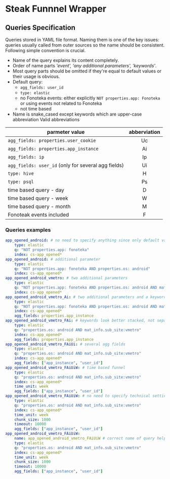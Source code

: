 # Steak Funnnel Wrapper

## Queries Specification

Queries stored in YAML file format. Naming them is one of the key issues: queries usually called from outer sources so the name should be consistent. Following simple convention is crucial.

* Name of the query explains its content completely.
* Order of name parts *'event', 'any additional parameters', 'keywords'*.
* Most query parts should be omitted if they're equal to default values or their usage is obvious.
* Default query:
    * `agg_fields: user_id`
    * `type: elastic`
    * no Fonoteka events: either explicitly `NOT properties.app: Fonoteka` or using events not related to Fonoteka
    * not time based
* Name is snake_cased except keywords which are upper-case abbreviation
Valid abbreviations

|parmeter value|abberviation|
| ------------ |:----------:|
|`agg_fields: properties.user_cookie`|Uc|
|`agg_fields: properties.app_instance`|Ai|
|`agg_fields: ip`|Ip|
|`agg_fields: user_id` (only for several agg fields)|Ui|
|`type: hive`|H|
|`type: psql`|Ps|
|time based query - day|D|
|time based query - week|W|
|time based query - month|M|
|Fonoteak events included|F|

### Queries examples

~~~yaml
app_opened_android: # no need to specify anything since only default values are used
    type: elastic
    q: "NOT properties.app: fonoteka"
    index: cs-app_opened*
app_opened_android: # additional parameter
    type: elastic
    q: "NOT properties.app: fonoteka AND properties.os: android"
    index: cs-app_opened*
app_opened_android_vmetro: # two additional parameters
    type: elastic
    q: "NOT properties.app: fonoteka AND properties.os: android AND mat_info.sub_site:vmetro"
    index: cs-app_opened*    
app_opened_android_vmetro_Ai: # two additional parameters and a keyword
    type: elastic
    q: "NOT properties.app: fonoteka AND properties.os: android AND mat_info.sub_site:vmetro"
    index: cs-app_opened*
    agg_fields: properties.app_instance
app_opened_android_vmetro_FAi: # keywords look better stacked, not separated by underscore
    type: elastic
    q: "properties.os: android AND mat_info.sub_site:vmetro"
    index: cs-app_opened*
    agg_fields: properties.app_instance
app_opened_android_vmetro_FAiUi: # several agg fields
    type: elastic
    q: "properties.os: android AND mat_info.sub_site:vmetro"
    index: cs-app_opened*
    agg_fields: ["app_instance", "user_id"]
app_opened_android_vmetro_FAiUiW: # time based funnel
    type: elastic
    q: "properties.os: android AND mat_info.sub_site:vmetro"
    index: cs-app_opened*
    time_unit: week
    agg_fields: ["app_instance", "user_id"]
app_opened_android_vmetro_FAiUiW: # no need to specify technical settings like chunk_size or timeout 
    type: elastic
    q: "properties.os: android AND mat_info.sub_site:vmetro"
    index: cs-app_opened*
    time_unit: week
    chunk_size: 1000
    timeout: 10000
    agg_fields: ["app_instance", "user_id"]
app_opened_android_vmetro_FAiUiW: 
    name: app_opened_android_vmetro_FAiUiW # correct name of query helps much interpreting the results
    type: elastic
    q: "properties.os: android AND mat_info.sub_site:vmetro"
    index: cs-app_opened*
    time_unit: week
    chunk_size: 1000
    timeout: 10000
    agg_fields: ["app_instance", "user_id"]
~~~
